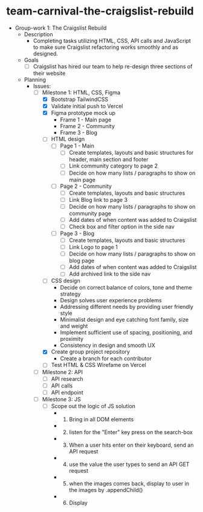 # team-carnival-the-craigslist-rebuild

- Group-work 1: The Craigslist Rebuild
  - Description
    - Completing tasks utilizing HTML, CSS, API calls and JavaScript to make sure Craigslist refactoring works smoothly and as designed.
  - Goals
    - [ ] Craigslist has hired our team to help re-design three sections of their website
  - Planning
    - Issues:
      - [ ] Milestone 1: HTML, CSS, Figma
        - [x] Bootstrap TailwindCSS
        - [x] Validate initial push to Vercel
        - [x] Figma prototype mock up
          - Frame 1 - Main page
          - Frame 2 - Community
          - Frame 3 - Blog
        - [ ] HTML design
          - [ ] Page 1 - Main
            - [ ] Create templates, layouts and basic structures for header, main section and footer
            - [ ] Link community category to page 2
            - [ ] Decide on how many lists / paragraphs to show on main page
          - [ ] Page 2 - Community
            - [ ] Create templates, layouts and basic structures
            - [ ] Link Blog link to page 3
            - [ ] Decide on how many lists / paragraphs to show on community page
            - [ ] Add dates of when content was added to Craigslist
            - [ ] Check box and filter option in the side nav
          - [ ] Page 3 - Blog
            - [ ] Create templates, layouts and basic structures
            - [ ] Link Logo to page 1
            - [ ] Decide on how many lists / paragraphs to show on blog page
            - [ ] Add dates of when content was added to Craigslist
            - [ ] Add archived link to the side nav
        - [ ] CSS design
          - Decide on correct balance of colors, tone and theme strategy
          - Design solves user experience problems
          - Addressing different needs by providing user friendly style
          - Minimalist design and eye catching font family, size and weight
          - Implement sufficient use of spacing, positioning, and proximity
          - Consistency in design and smooth UX
        - [x] Create group project repository
          - Create a branch for each contributor
        - [ ] Test HTML & CSS Wirefame on Vercel
      - [ ] Milestone 2: API
        - [ ] API research
        - [ ] API calls
        - [ ] API endpoint
      - [ ] Milestone 3: JS
        - [ ] Scope out the logic of JS solution
          - 1.  Bring in all DOM elements
          - 2.  listen for the "Enter" key press on the search-box
          - 3.  When a user hits enter on their keyboard, send an API request
          - 4.  use the value the user types to send an API GET request
          - 5.  when the images comes back, display to user in the images by .appendChild()
          - 6.  Display
